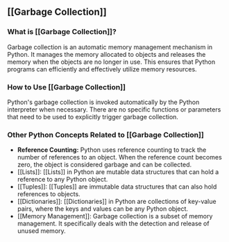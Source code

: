 ## [[Garbage Collection]]

### What is [[Garbage Collection]]?
Garbage collection is an automatic memory management mechanism in Python. It manages the memory allocated to objects and releases the memory when the objects are no longer in use. This ensures that Python programs can efficiently and effectively utilize memory resources.

### How to Use [[Garbage Collection]]
Python's garbage collection is invoked automatically by the Python interpreter when necessary. There are no specific functions or parameters that need to be used to explicitly trigger garbage collection.

### Other Python Concepts Related to [[Garbage Collection]]
- **Reference Counting:** Python uses reference counting to track the number of references to an object. When the reference count becomes zero, the object is considered garbage and can be collected.
- [[Lists]]: [[Lists]] in Python are mutable data structures that can hold a reference to any Python object.
- [[Tuples]]: [[Tuples]] are immutable data structures that can also hold references to objects.
- [[Dictionaries]]: [[Dictionaries]] in Python are collections of key-value pairs, where the keys and values can be any Python object.
- [[Memory Management]]: Garbage collection is a subset of memory management. It specifically deals with the detection and release of unused memory.